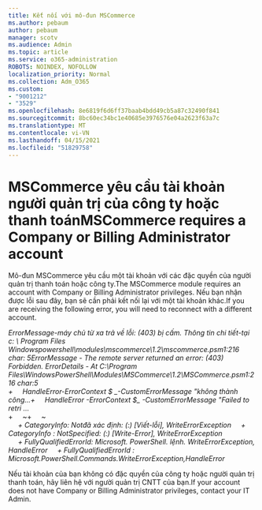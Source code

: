```yaml
---
title: Kết nối với mô-đun MSCommerce
ms.author: pebaum
author: pebaum
manager: scotv
ms.audience: Admin
ms.topic: article
ms.service: o365-administration
ROBOTS: NOINDEX, NOFOLLOW
localization_priority: Normal
ms.collection: Adm_O365
ms.custom:
- "9001212"
- "3529"
ms.openlocfilehash: 8e6819f6d6ff37baab4bdd49cb5a87c32490f841
ms.sourcegitcommit: 8bc60ec34bc1e40685e3976576e04a2623f63a7c
ms.translationtype: MT
ms.contentlocale: vi-VN
ms.lasthandoff: 04/15/2021
ms.locfileid: "51829758"
---
```

# <a name="mscommerce-requires-a-company-or-billing-administrator-account"></a><span data-ttu-id="41915-102">MSCommerce yêu cầu tài khoản người quản trị của công ty hoặc thanh toán</span><span class="sxs-lookup"><span data-stu-id="41915-102">MSCommerce requires a Company or Billing Administrator account</span></span>

<span data-ttu-id="41915-103">Mô-đun MSCommerce yêu cầu một tài khoản với các đặc quyền của người quản trị thanh toán hoặc công ty.</span><span class="sxs-lookup"><span data-stu-id="41915-103">The MSCommerce module requires an account with Company or Billing Administrator privileges.</span></span> <span data-ttu-id="41915-104">Nếu bạn nhận được lỗi sau đây, bạn sẽ cần phải kết nối lại với một tài khoản khác.</span><span class="sxs-lookup"><span data-stu-id="41915-104">If you are receiving the following error, you will need to reconnect with a different account.</span></span>

<span data-ttu-id="41915-105">*ErrorMessage-máy chủ từ xa trả về lỗi: (403) bị cấm. Thông tin chi tiết-tại c: \ Program Files Windowspowershell\modules\mscommerce\1.2\mscommerce.psm1:216 char: 5*</span><span class="sxs-lookup"><span data-stu-id="41915-105">*ErrorMessage - The remote server returned an error: (403) Forbidden. ErrorDetails - At C:\Program Files\WindowsPowerShell\Modules\MSCommerce\1.2\MSCommerce.psm1:216 char:5*</span></span><br>
<span data-ttu-id="41915-106">*+&nbsp;&nbsp;&nbsp;&nbsp;&nbsp;HandleError-ErrorContext $ _-CustomErrorMessage "không thành công...*</span><span class="sxs-lookup"><span data-stu-id="41915-106">*+&nbsp;&nbsp;&nbsp;&nbsp;&nbsp;HandleError -ErrorContext $_ -CustomErrorMessage "Failed to retri ...*</span></span><br>
<span data-ttu-id="41915-107">\+&nbsp;&nbsp;&nbsp;&nbsp;&nbsp;~~~~~~~~~~~~~~~~~~~~~~~~~~~~~~~~~~~~~~~~~~~~~~~~~~~~~~~~~~~~~~~~~</span><span class="sxs-lookup"><span data-stu-id="41915-107">\+&nbsp;&nbsp;&nbsp;&nbsp;&nbsp;~~~~~~~~~~~~~~~~~~~~~~~~~~~~~~~~~~~~~~~~~~~~~~~~~~~~~~~~~~~~~~~~~</span></span><br>
<span data-ttu-id="41915-108">&nbsp;&nbsp;&nbsp;&nbsp;&nbsp;*+ CategoryInfo: Notđã xác định: (:) [Viết-lỗi], WriteErrorException*</span><span class="sxs-lookup"><span data-stu-id="41915-108">&nbsp;&nbsp;&nbsp;&nbsp;&nbsp;*+ CategoryInfo          : NotSpecified: (:) [Write-Error], WriteErrorException*</span></span><br>
<span data-ttu-id="41915-109">&nbsp;&nbsp;&nbsp;&nbsp;&nbsp;*+ FullyQualifiedErrorId: Microsoft. PowerShell. lệnh. WriteErrorException, HandleError*</span><span class="sxs-lookup"><span data-stu-id="41915-109">&nbsp;&nbsp;&nbsp;&nbsp;&nbsp;*+ FullyQualifiedErrorId : Microsoft.PowerShell.Commands.WriteErrorException,HandleError*</span></span>

<span data-ttu-id="41915-110">Nếu tài khoản của bạn không có đặc quyền của công ty hoặc người quản trị thanh toán, hãy liên hệ với người quản trị CNTT của bạn.</span><span class="sxs-lookup"><span data-stu-id="41915-110">If your account does not have Company or Billing Administrator privileges, contact your IT Admin.</span></span>
